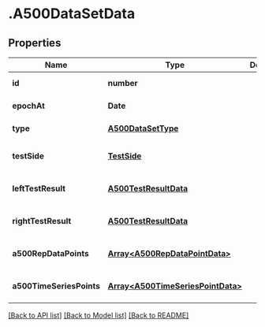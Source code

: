 # .A500DataSetData

## Properties

Name | Type | Description | Notes
------------ | ------------- | ------------- | -------------
**id** | **number** |  | [default to undefined]
**epochAt** | **Date** |  | [default to undefined]
**type** | [**A500DataSetType**](A500DataSetType.md) |  | [default to undefined]
**testSide** | [**TestSide**](TestSide.md) |  | [optional] [default to undefined]
**leftTestResult** | [**A500TestResultData**](A500TestResultData.md) |  | [optional] [default to undefined]
**rightTestResult** | [**A500TestResultData**](A500TestResultData.md) |  | [optional] [default to undefined]
**a500RepDataPoints** | [**Array&lt;A500RepDataPointData&gt;**](A500RepDataPointData.md) |  | [optional] [default to undefined]
**a500TimeSeriesPoints** | [**Array&lt;A500TimeSeriesPointData&gt;**](A500TimeSeriesPointData.md) |  | [optional] [default to undefined]


[[Back to API list]](../README.md#documentation-for-api-endpoints) [[Back to Model list]](../README.md#documentation-for-models) [[Back to README]](../README.md)
